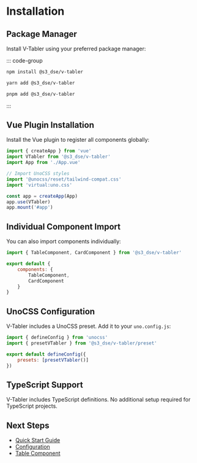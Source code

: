 # Installation

## Package Manager

Install V-Tabler using your preferred package manager:

::: code-group

```bash [npm]
npm install @s3_dse/v-tabler
```

```bash [yarn]
yarn add @s3_dse/v-tabler
```

```bash [pnpm]
pnpm add @s3_dse/v-tabler
```

:::

## Vue Plugin Installation

Install the Vue plugin to register all components globally:

```javascript
import { createApp } from 'vue'
import VTabler from '@s3_dse/v-tabler'
import App from './App.vue'

// Import UnoCSS styles
import '@unocss/reset/tailwind-compat.css'
import 'virtual:uno.css'

const app = createApp(App)
app.use(VTabler)
app.mount('#app')
```

## Individual Component Import

You can also import components individually:

```javascript
import { TableComponent, CardComponent } from '@s3_dse/v-tabler'

export default {
    components: {
        TableComponent,
        CardComponent
    }
}
```

## UnoCSS Configuration

V-Tabler includes a UnoCSS preset. Add it to your `uno.config.js`:

```javascript
import { defineConfig } from 'unocss'
import { presetVTabler } from '@s3_dse/v-tabler/preset'

export default defineConfig({
    presets: [presetVTabler()]
})
```

## TypeScript Support

V-Tabler includes TypeScript definitions. No additional setup required for TypeScript projects.

## Next Steps

- [Quick Start Guide](/guide/quick-start)
- [Configuration](/guide/configuration)
- [Table Component](/components/table-component)
